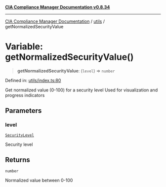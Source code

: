 [**CIA Compliance Manager Documentation v0.8.34**](../../README.md)

***

[CIA Compliance Manager Documentation](../../modules.md) / [utils](../README.md) / getNormalizedSecurityValue

# Variable: getNormalizedSecurityValue()

> **getNormalizedSecurityValue**: (`level`) => `number`

Defined in: [utils/index.ts:80](https://github.com/Hack23/cia-compliance-manager/blob/a33140701dae02a85d2f0d957645dda4d2c4da41/src/utils/index.ts#L80)

Get normalized value (0-100) for a security level
Used for visualization and progress indicators

## Parameters

### level

[`SecurityLevel`](../../types/cia/type-aliases/SecurityLevel.md)

Security level

## Returns

`number`

Normalized value between 0-100
